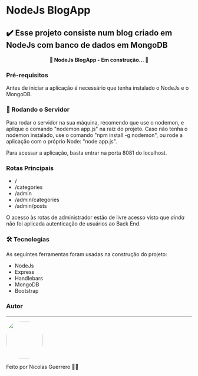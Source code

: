 # NodeJs BlogApp
## :heavy_check_mark: Esse projeto consiste num blog criado em NodeJs com banco de dados em MongoDB

<h4 align="center"> 
	🚧  NodeJs BlogApp - Em construção...  🚧
</h4>

### Pré-requisitos

Antes de iniciar a aplicação é necessário que tenha instalado o NodeJs e o MongoDB.

### 🎲 Rodando o Servidor

Para rodar o servidor na sua máquina, recomendo que use o nodemon, e aplique o comando "nodemon app.js" na raiz do projeto. Caso não tenha o nodemon instalado, use o comando "npm install -g nodemon", ou rode a aplicação com o próprio Node: "node app.js".

Para acessar a aplicação, basta entrar na porta 8081 do localhost.

### Rotas Principais
<!--ts-->
   * /
   * /categories
   * /admin
   * /admin/categories
   * /admin/posts
<!--te-->

O acesso às rotas de administrador estão de livre acesso visto que *ainda* não foi aplicada autenticação de usuários ao Back End.

### 🛠 Tecnologias

As seguintes ferramentas foram usadas na construção do projeto:

- NodeJs
- Express
- Handlebars
- MongoDB
- Bootstrap

### Autor
---

 <img style="border-radius: 40px;" src="https://github.com/nicolasgandrade.png" width="100px;" alt=""/>

Feito por Nicolas Guerrero 👋🏽 
